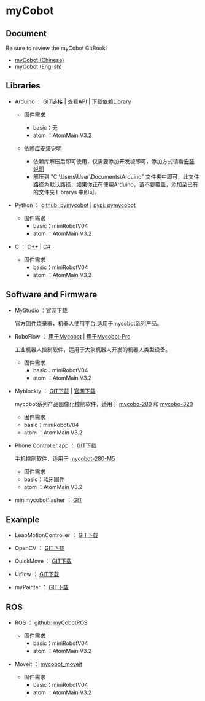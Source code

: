 # myCobot

## Document  

  Be sure to review the myCobot GitBook!

- [myCobot (Chinese)](https://www.elephantrobotics.com/docs/myCobot)
- [myCobot (English)](https://www.elephantrobotics.com/docs/myCobot-en)

## Libraries

- Arduino ：
  [GIT链接](./Arduino) | 
  [查看API](https://www.elephantrobotics.com/docs/myCobot/3-development/1.1-arduino/1.1-api.html)  | 
  [下载依赖Library](https://www.elephantrobotics.com/software/libraries/libraries-20210625.zip) 

  - 固件需求  
    - basic：无  
    - atom ：AtomMain V3.2  

  - 依赖库安装说明
    - 依赖库解压后即可使用，仅需要添加开发板即可，添加方式请看[安装说明](https://www.elephantrobotics.com/docs/myCobot/2-preparation/1-background_knowledge/arduino.html)
    - 解压到 "C:\Users\User\Documents\Arduino" 文件夹中即可，此文件路径为默认路径，如果你正在使用Arduino，请不要覆盖，添加至已有的文件夹 Librarys 中即可。

- Python ：
  [github: pymycobot](https://github.com/elephantrobotics/pymycobot.git) |
  [pypi: pymycobot](https://pypi.org/project/pymycobot/)  

  - 固件需求  
    - basic：miniRobotV04  
    - atom ：AtomMain V3.2  

- C ： [C++](https://github.com/elephantrobotics/myCobotCpp) | [C#](https://github.com/elephantrobotics/Mycobot.csharp)  

  - 固件需求  
    - basic：miniRobotV04  
    - atom ：AtomMain V3.2

<a name="#software"></a>  <!-- Ensures prior links work -->

## Software and Firmware


- MyStudio ：[官网下载](https://www.elephantrobotics.com/software/mystudio/v2.2/)  
  
  官方固件烧录器，机器人使用平台,适用于mycobot系列产品。

- RoboFlow ：
 [用于Mycobot](https://www.elephantrobotics.com/software/RoboFlow/myCobot/RoboFlow_3.4.0-preview7_mycobot_windows_x86_64.zip) |
 [用于Mycobot-Pro](https://www.elephantrobotics.com/software/RoboFlow/myCobotPro/3.4.0-preview/RoboFlow_3.4.0-preview7_mycobotpro_windows_x86_64.zip)  

  工业机器人控制软件，适用于大象机器人开发的机器人类型设备。
  - 固件需求  
    - basic：miniRobotV04  
    - atom ：AtomMain V3.2

- Myblockly ：
  [GIT下载](https://github.com/elephantrobotics/myCobot/releases/tag/v0.0.3) |
  [官网下载](https://www.elephantrobotics.com/software/myblockly/0.0.3/)  

    mycobot系列产品图像化控制软件，适用于
      [mycobo-280](https://www.elephantrobotics.com/myCobot/) 和 
      [mycobo-320](https://www.elephantrobotics.com/mycobot-pro/)
      
    - 固件需求  
    - basic：miniRobotV04  
    - atom ：AtomMain V3.2

- Phone Controller.app ： [GIT下载](https://github.com/elephantrobotics/myCobot/tree/main/Software/phone%20controller)  

    手机控制软件，适用于 [mycobot-280-M5](https://www.elephantrobotics.com/myCobot/)
    
    - 固件需求  
    - basic：蓝牙固件  
    - atom ：AtomMain V3.2

- minimycobotflasher ： [GIT](https://github.com/zlj-zz/minimycobotflasher)

## Example 

- LeapMotionController ：
  [GIT下载](https://github.com/elephantrobotics/LeapMotionController)

- OpenCV ：
  [GIT下载](https://github.com/elephantrobotics/opencv-python)

- QuickMove ：
  [GIT下载](https://github.com/elephantrobotics/QuickMove)

- Uiflow  ：
  [GIT下载](https://github.com/elephantrobotics/mycobot-tutorial)

- myPainter ： 
  [GIT下载](https://github.com/elephantrobotics/myPainter/releases/tag/v1.1)

## ROS  

- ROS ： [github: myCobotROS](https://github.com/elephantrobotics/myCobotROS.git)

  - 固件需求  
    - basic：miniRobotV04  
    - atom ：AtomMain V3.2 

- Moveit ： [mycobot_moveit](https://github.com/elephantrobotics/mycobot_moveit)

  - 固件需求  
    - basic：miniRobotV04  
    - atom ：AtomMain V3.2 
